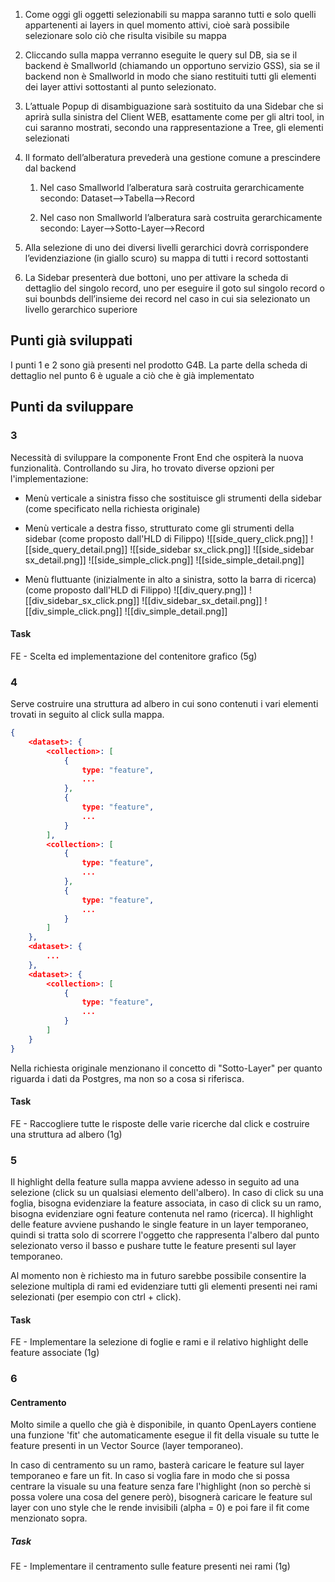 1. Come oggi gli oggetti selezionabili su mappa saranno tutti e solo quelli appartenenti ai layers in quel momento attivi, cioè sarà possibile selezionare solo ciò che risulta visibile su mappa
    
2. Cliccando sulla mappa verranno eseguite le query sul DB, sia se il backend è Smallworld (chiamando un opportuno servizio GSS), sia se il backend non è Smallworld in modo che siano restituiti tutti gli elementi dei layer attivi sottostanti al punto selezionato.
    
3. L’attuale Popup di disambiguazione sarà sostituito da una Sidebar che si aprirà sulla sinistra del Client WEB, esattamente come per gli altri tool, in cui saranno mostrati, secondo una rappresentazione a Tree, gli elementi selezionati
    
4. Il formato dell’alberatura prevederà una gestione comune a prescindere dal backend
    
    1. Nel caso Smallworld l’alberatura sarà costruita gerarchicamente secondo: Dataset-->Tabella-->Record
        
    2. Nel caso non Smallworld l’alberatura sarà costruita gerarchicamente secondo: Layer-->Sotto-Layer-->Record
        
5. Alla selezione di uno dei diversi livelli gerarchici dovrà corrispondere l’evidenziazione (in giallo scuro) su mappa di tutti i record sottostanti
    
6. La Sidebar presenterà due bottoni, uno per attivare la scheda di dettaglio del singolo record, uno per eseguire il goto sul singolo record o sui bounbds dell’insieme dei record nel caso in cui sia selezionato un livello gerarchico superiore

## Punti già sviluppati
I punti 1 e 2 sono già presenti nel prodotto G4B. La parte della scheda di dettaglio nel punto 6 è uguale a ciò che è già implementato
## Punti da sviluppare
### 3
Necessità di sviluppare la componente Front End che ospiterà la nuova funzionalità.
Controllando su Jira, ho trovato diverse opzioni per l'implementazione:
- Menù verticale a sinistra fisso che sostituisce gli strumenti della sidebar (come specificato nella richiesta originale)
- Menù verticale a destra fisso, strutturato come gli strumenti della sidebar (come proposto dall'HLD di Filippo)
![[side_query_click.png]]
![[side_query_detail.png]]
![[side_sidebar sx_click.png]]
![[side_sidebar sx_detail.png]]
![[side_simple_click.png]]
![[side_simple_detail.png]]

- Menù fluttuante (inizialmente in alto a sinistra, sotto la barra di ricerca) (come proposto dall'HLD di Filippo)
![[div_query.png]]
![[div_sidebar_sx_click.png]]
![[div_sidebar_sx_detail.png]]
![[div_simple_click.png]]
![[div_simple_detail.png]]
#### Task
FE - Scelta ed implementazione del contenitore grafico (5g)
### 4
Serve costruire una struttura ad albero in cui sono contenuti i vari elementi trovati in seguito al click sulla mappa.
```JSON
{
	<dataset>: {
		<collection>: [
			{
				type: "feature",
				...
			},
			{
				type: "feature",
				...
			}
		],
		<collection>: [
			{
				type: "feature",
				...
			},
			{
				type: "feature",
				...
			}
		]
	},
	<dataset>: {
		...
	},
	<dataset>: {
		<collection>: [
			{
				type: "feature",
				...
			}
		]
	}
}
```

Nella richiesta originale menzionano il concetto di "Sotto-Layer" per quanto riguarda i dati da Postgres, ma non so a cosa si riferisca.
#### Task
FE - Raccogliere tutte le risposte delle varie ricerche dal click e costruire una struttura ad albero (1g)
### 5
Il highlight della feature sulla mappa avviene adesso in seguito ad una selezione (click su un qualsiasi elemento dell'albero). In caso di click su una foglia, bisogna evidenziare la feature associata, in caso di click su un ramo, bisogna evidenziare ogni feature contenuta nel ramo (ricerca).
Il highlight delle feature avviene pushando le single feature in un layer temporaneo, quindi si tratta solo di scorrere l'oggetto che rappresenta l'albero dal punto selezionato verso il basso e pushare tutte le feature presenti sul layer temporaneo.

Al momento non è richiesto ma in futuro sarebbe possibile consentire la selezione multipla di rami ed evidenziare tutti gli elementi presenti nei rami selezionati (per esempio con ctrl + click).
#### Task
FE - Implementare la selezione di foglie e rami e il relativo highlight delle feature associate (1g)
### 6
#### Centramento
Molto simile a quello che già è disponibile, in quanto OpenLayers contiene una funzione 'fit' che automaticamente esegue il fit della visuale su tutte le feature presenti in un Vector Source (layer temporaneo).

In caso di centramento su un ramo, basterà caricare le feature sul layer temporaneo e fare un fit. In caso si voglia fare in modo che si possa centrare la visuale su una feature senza fare l'highlight (non so perchè si possa volere una cosa del genere però), bisognerà caricare le feature sul layer con uno style che le rende invisibili (alpha = 0) e poi fare il fit come menzionato sopra.
##### Task
FE - Implementare il centramento sulle feature presenti nei rami (1g)